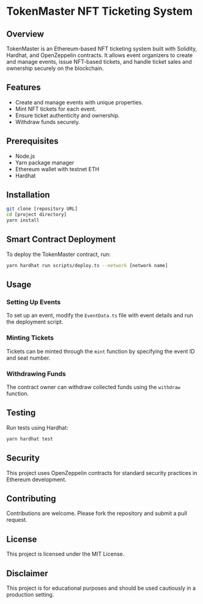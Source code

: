 # TokenMaster NFT Ticketing System

## Overview

TokenMaster is an Ethereum-based NFT ticketing system built with Solidity, Hardhat, and OpenZeppelin contracts. It
allows event organizers to create and manage events, issue NFT-based tickets, and handle ticket sales and ownership
securely on the blockchain.

## Features

- Create and manage events with unique properties.
- Mint NFT tickets for each event.
- Ensure ticket authenticity and ownership.
- Withdraw funds securely.

## Prerequisites

- Node.js
- Yarn package manager
- Ethereum wallet with testnet ETH
- Hardhat

## Installation

```bash
git clone [repository URL]
cd [project directory]
yarn install
```

## Smart Contract Deployment

To deploy the TokenMaster contract, run:

```bash
yarn hardhat run scripts/deploy.ts --network [network name]
```

## Usage

### Setting Up Events

To set up an event, modify the `EventData.ts` file with event details and run the deployment script.

### Minting Tickets

Tickets can be minted through the `mint` function by specifying the event ID and seat number.

### Withdrawing Funds

The contract owner can withdraw collected funds using the `withdraw` function.

## Testing

Run tests using Hardhat:

```bash
yarn hardhat test
```

## Security

This project uses OpenZeppelin contracts for standard security practices in Ethereum development.

## Contributing

Contributions are welcome. Please fork the repository and submit a pull request.

## License

This project is licensed under the MIT License.

## Disclaimer

This project is for educational purposes and should be used cautiously in a production setting.